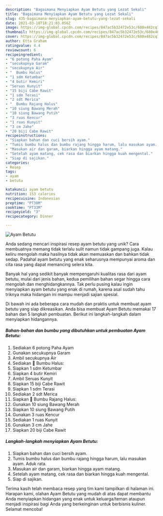 ```yaml
---
description: "Bagaimana Menyiapkan Ayam Betutu yang Lezat Sekali"
title: "Bagaimana Menyiapkan Ayam Betutu yang Lezat Sekali"
slug: 435-bagaimana-menyiapkan-ayam-betutu-yang-lezat-sekali
date: 2021-03-18T18:21:03.056Z
image: https://img-global.cpcdn.com/recipes/847ac5b32472e53c/680x482cq70/ayam-betutu-foto-resep-utama.jpg
thumbnail: https://img-global.cpcdn.com/recipes/847ac5b32472e53c/680x482cq70/ayam-betutu-foto-resep-utama.jpg
cover: https://img-global.cpcdn.com/recipes/847ac5b32472e53c/680x482cq70/ayam-betutu-foto-resep-utama.jpg
author: Etta Graham
ratingvalue: 4.4
reviewcount: 6
recipeingredient:
- "6 potong Paha Ayam"
- "secukupnya Garam"
- "secukupnya Air"
- "  Bumbu Halus"
- "1 sdm Ketumbar"
- "4 butir Kemiri"
- "Seruas Kunyit"
- "15 biji Cabe Rawit"
- "1 sdm Terasi"
- "2 sdt Merica"
- "  Bumbu Rajang Halus"
- "10 siung Bawang Merah"
- "10 siung Bawang Putih"
- "3 ruas Kencur"
- "1 ruas Kunyit"
- "3 cm Jahe"
- "20 biji Cabe Rawit"
recipeinstructions:
- "Siapkan bahan dan cuci bersih ayam."
- "Tumis bumbu halus dan bumbu rajang hingga harum, lalu masukan ayam. Aduk rata."
- "Masukan air dan garam, biarkan hingga ayam matang."
- "Setelah ayam matang, cek rasa dan biarkan hingga kuah mengental."
- "Siap di sajikan."
categories:
- Resep
tags:
- ayam
- betutu

katakunci: ayam betutu 
nutrition: 153 calories
recipecuisine: Indonesian
preptime: "PT38M"
cooktime: "PT33M"
recipeyield: "3"
recipecategory: Dinner

---
```



![Ayam Betutu](https://img-global.cpcdn.com/recipes/847ac5b32472e53c/680x482cq70/ayam-betutu-foto-resep-utama.jpg)

Anda sedang mencari inspirasi resep ayam betutu yang unik? Cara membuatnya memang tidak terlalu sulit namun tidak gampang juga. Kalau keliru mengolah maka hasilnya tidak akan memuaskan dan bahkan tidak sedap. Padahal ayam betutu yang enak seharusnya mempunyai aroma dan cita rasa yang dapat memancing selera kita.



Banyak hal yang sedikit banyak mempengaruhi kualitas rasa dari ayam betutu, mulai dari jenis bahan, kedua pemilihan bahan segar hingga cara mengolah dan menghidangkannya. Tak perlu pusing kalau ingin menyiapkan ayam betutu yang enak di rumah, karena asal sudah tahu triknya maka hidangan ini mampu menjadi sajian spesial.


Di bawah ini ada beberapa cara mudah dan praktis untuk membuat ayam betutu yang siap dikreasikan. Anda bisa membuat Ayam Betutu memakai 17 bahan dan 5 langkah pembuatan. Berikut ini langkah-langkah dalam menyiapkan hidangannya.

<!--inarticleads1-->

##### Bahan-bahan dan bumbu yang dibutuhkan untuk pembuatan Ayam Betutu:

1. Sediakan 6 potong Paha Ayam
1. Gunakan secukupnya Garam
1. Ambil secukupnya Air
1. Sediakan  🌼 Bumbu Halus:
1. Siapkan 1 sdm Ketumbar
1. Siapkan 4 butir Kemiri
1. Ambil Seruas Kunyit
1. Siapkan 15 biji Cabe Rawit
1. Siapkan 1 sdm Terasi
1. Sediakan 2 sdt Merica
1. Siapkan  🌼 Bumbu Rajang Halus:
1. Gunakan 10 siung Bawang Merah
1. Siapkan 10 siung Bawang Putih
1. Gunakan 3 ruas Kencur
1. Sediakan 1 ruas Kunyit
1. Gunakan 3 cm Jahe
1. Siapkan 20 biji Cabe Rawit




<!--inarticleads2-->

##### Langkah-langkah menyiapkan Ayam Betutu:

1. Siapkan bahan dan cuci bersih ayam.
1. Tumis bumbu halus dan bumbu rajang hingga harum, lalu masukan ayam. Aduk rata.
1. Masukan air dan garam, biarkan hingga ayam matang.
1. Setelah ayam matang, cek rasa dan biarkan hingga kuah mengental.
1. Siap di sajikan.




Terima kasih telah membaca resep yang tim kami tampilkan di halaman ini. Harapan kami, olahan Ayam Betutu yang mudah di atas dapat membantu Anda menyiapkan hidangan yang enak untuk keluarga/teman ataupun menjadi inspirasi bagi Anda yang berkeinginan untuk berbisnis kuliner. Selamat mencoba!
